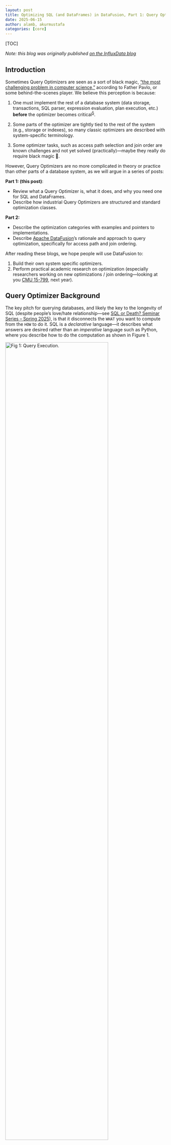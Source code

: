 ```yaml
---
layout: post
title: Optimizing SQL (and DataFrames) in DataFusion, Part 1: Query Optimization Overview
date: 2025-06-15
author: alamb, akurmustafa
categories: [core]
---
```


<!--
{% comment %}
Licensed to the Apache Software Foundation (ASF) under one or more
contributor license agreements.  See the NOTICE file distributed with
this work for additional information regarding copyright ownership.
The ASF licenses this file to you under the Apache License, Version 2.0
(the "License"); you may not use this file except in compliance with
the License.  You may obtain a copy of the License at

http://www.apache.org/licenses/LICENSE-2.0

Unless required by applicable law or agreed to in writing, software
distributed under the License is distributed on an "AS IS" BASIS,
WITHOUT WARRANTIES OR CONDITIONS OF ANY KIND, either express or implied.
See the License for the specific language governing permissions and
limitations under the License.
{% endcomment %}
-->

[TOC]

*Note: this blog was originally published [on the InfluxData blog](https://www.influxdata.com/blog/optimizing-sql-dataframes-part-one/)*

## Introduction

Sometimes Query Optimizers are seen as a sort of black magic, [“the most
challenging problem in computer
science,”](https://15799.courses.cs.cmu.edu/spring2025/) according to Father
Pavlo, or some behind-the-scenes player. We believe this perception is because:


1. One must implement the rest of a database system (data storage, transactions,
   SQL parser, expression evaluation, plan execution, etc.) **before** the
   optimizer becomes critical<sup id="fn5">[5](#footnote5)</sup>.

2. Some parts of the optimizer are tightly tied to the rest of the system (e.g.,
   storage or indexes), so many classic optimizers are described with
   system-specific terminology.

3. Some optimizer tasks, such as access path selection and join order are known
   challenges and not yet solved (practically)—maybe they really do require
   black magic 🤔.

However, Query Optimizers are no more complicated in theory or practice than other parts of a database system, as we will argue in a series of posts:

**Part 1: (this post)**:

* Review what a Query Optimizer is, what it does, and why you need one for SQL and DataFrames.
* Describe how industrial Query Optimizers are structured and standard optimization classes.

**Part 2:**

* Describe the optimization categories with examples and pointers to implementations.
* Describe [Apache DataFusion](https://datafusion.apache.org/)’s rationale and approach to query optimization, specifically for access path and join ordering.

After reading these blogs, we hope people will use DataFusion to:

1. Build their own system specific optimizers.
2. Perform practical academic research on optimization (especially researchers
   working on new optimizations / join ordering—looking at you [CMU
   15-799](https://15799.courses.cs.cmu.edu/spring2025/), next year).


## Query Optimizer Background

The key pitch for querying databases, and likely the key to the longevity of SQL
(despite people’s love/hate relationship—see [SQL or Death? Seminar Series –
Spring 2025](https://db.cs.cmu.edu/seminar2025/)), is that it disconnects the
`WHAT` you want to compute from the `HOW` to do it. SQL is a *declarative*
language—it describes what answers are desired rather than an *imperative*
language such as Python, where you describe how to do the computation as shown
in Figure 1.

<img src="/blog/images/optimizing-sql-dataframes/query-execution.png" width="80%" class="img-responsive" alt="Fig 1: Query Execution."/>

**Figure 1**: Query Execution: Users describe the answer they want using either
SQL or a DataFrame. For SQL, a Query Planner translates the parsed query 
into an *initial plan*. The DataFrame API creates an initial plan directly.
The initial plan is correct, but slow. Then, the Query
Optimizer rewrites the initial plan into an *optimized plan*, which computes
the same results but faster and more efficiently. Finally, the Execution Engine
executes the optimized plan producing results.

## SQL, DataFrames, LogicalPlan Equivalence

Given their name, it is not surprising that Query Optimizers can improve the
performance of SQL queries. However, it is under-appreciated that this also
applies to DataFrame style APIs.

Classic DataFrame systems such as [pandas] and [Polars] (by default) execute
eagerly and thus have limited opportunities for optimization. However, more
modern APIs such as [Polars' lazy API], [Apache Spark's DataFrame]. and
[DataFusion's DataFrame] are much faster as they use the design shown in Figure
1 and apply many query optimization techniques.

[pandas]: https://pandas.pydata.org/
[Polars]: https://pola.rs/ 
[Polars' lazy API]: https://docs.pola.rs/user-guide/lazy/using/
[Apache Spark's DataFrame]: https://spark.apache.org/docs/latest/sql-programming-guide.html#datasets-and-dataframes),
[DataFusion's DataFrame]: https://datafusion.apache.org/user-guide/dataframe.html

## Example of Query Optimizer

This section motivates the value of a Query Optimizer with an example. Let’s say
you have some observations of animal behavior, as illustrated in Table 1.

<img src="/blog/images/optimizing-sql-dataframes/table1.png" width="75%" class="img-responsive" alt="Table 1: Observational Data."/>

**Table 1**: Example observational data.

If the user wants to know the average population for some species in the last
month, a user can write a SQL query or a DataFrame such as the following:

SQL:

```sql
SELECT location, AVG(population)
FROM observations
WHERE species = ‘contrarian spider’ AND 
  observation_time >= now() - interval '1 month'
GROUP BY location
```

DataFrame:

```rust
df.scan("observations")
  .filter(col("species").eq("contrarian spider"))
  .filter(col("observation_time").ge(now()).sub(interval('1 month')))
  .agg(vec![col(location)], vec![avg(col("population")])
```

Within DataFusion, both the SQL and DataFrame are translated into the same
[LogicalPlan], a “tree of relational operators.” This is a fancy way of
saying data flow graphs where the edges represent tabular data (rows + columns)
and the nodes represent a transformation (see [this DataFusion overview video]
for more details). The initial `LogicalPlan` for the queries above is shown in
Figure 2.

[LogicalPlan]: https://docs.rs/datafusion/latest/datafusion/logical_expr/enum.LogicalPlan.html
[this DataFusion overview video]: https://youtu.be/EzZTLiSJnhY

<img src="/blog/images/optimizing-sql-dataframes/initial-logical-plan.png" width="72%" class="img-responsive" alt="Fig 2: Initial Logical Plan."/>

**Figure 2**: Example initial `LogicalPlan` for SQL and DataFrame query. The
plan is read from bottom to top, computing the results in each step.

The optimizer's job is to take this query plan and rewrite it into an alternate
plan that computes the same results but faster, such as the one shown in Figure
3.

<img src="/blog/images/optimizing-sql-dataframes/optimized-logical-plan.png" width="80%" class="img-responsive" alt="Fig 3: Optimized Logical Plan."/>

**Figure 3**: An example optimized plan that computes the same result as the
plan in Figure 2 more efficiently. The diagram highlights where the optimizer
has applied *Projection Pushdown*, *Filter Pushdown*, and *Constant Evaluation*.
Note that this is a simplified example for explanatory purposes, and actual
optimizers such as the one in DataFusion perform additional tasks such as
choosing specific aggregation algorithms.


## Query Optimizer Implementation

Industrial optimizers, such as 
DataFusion’s ([source](https://github.com/apache/datafusion/tree/334d6ec50f36659403c96e1bffef4228be7c458e/datafusion/optimizer/src)),
ClickHouse ([source](https://github.com/ClickHouse/ClickHouse/tree/master/src/Analyzer/Passes), [source](https://github.com/ClickHouse/ClickHouse/tree/master/src/Processors/QueryPlan/Optimizations)),
DuckDB ([source](https://github.com/duckdb/duckdb/tree/4afa85c6a4dacc39524d1649fd8eb8c19c28ad14/src/optimizer)),
and Apache Spark ([source](https://github.com/apache/spark/tree/7bc8e99cde424c59b98fe915e3fdaaa30beadb76/sql/catalyst/src/main/scala/org/apache/spark/sql/catalyst/optimizer)),
are implemented as a series of passes or rules that rewrite a query plan. The
overall optimizer is composed of a sequence of these rules,<sup id="fn6">[6](#footnote6)</sup> as shown in
Figure 4. The specific order of the rules also often matters, but we will not
discuss this detail in this post.

A multi-pass design is standard because it helps:

1. Understand, implement, and test each pass in isolation
2. Easily extend the optimizer by adding new passes

<img src="/blog/images/optimizing-sql-dataframes/optimizer-passes.png" width="80%" class="img-responsive" alt="Fig 4: Query Optimizer Passes."/>

**Figure 4**: Query Optimizers are implemented as a series of rules that each
rewrite the query plan. Each rule’s algorithm is expressed as a transformation
of a previous plan.

There are three major classes of optimizations in industrial optimizers:

1. **Always Optimizations**: These are always good to do and thus are always
   applied. This class of optimization includes expression simplification,
   predicate pushdown, and limit pushdown. These optimizations are typically
   simple in theory, though they require nontrivial amounts of code and tests to
   implement in practice.

2. **Engine Specific Optimizations: **These optimizations take advantage of
   specific engine features, such as how expressions are evaluated or what
   particular hash or join implementations are available.

3. **Access Path and Join Order Selection**: These passes choose one access
   method per table and a join order for execution, typically using heuristics
   and a cost model to make tradeoffs between the options. Databases often have
   multiple ways to access the data (e.g., index scan or full-table scan), as
   well as many potential orders to combine (join) multiple tables. These
   methods compute the same result but can vary drastically in performance.

This brings us to the end of Part 1. In Part 2, we will explain these classes of
optimizations in more detail and provide examples of how they are implemented in
DataFusion and other systems.

# About the Authors

[Andrew Lamb](https://www.linkedin.com/in/andrewalamb/) is a Staff Engineer at
[InfluxData](https://www.influxdata.com/) and an [Apache
DataFusion](https://datafusion.apache.org/) PMC member. A Database Optimizer
connoisseur, he worked on the [Vertica Analytic
Database](https://vldb.org/pvldb/vol5/p1790_andrewlamb_vldb2012.pdf) Query
Optimizer for six years, has several granted US patents related to query
optimization<sup id="fn1">[1](#footnote1)</sup>, co-authored several papers<sup id="fn2">[2](#footnote2)</sup>  about the topic (including in
VLDB 2024<sup id="fn3">[3](#footnote3)</sup>), and spent several weeks<sup id="fn4">[4](#footnote4)</sup> deeply geeking out about this topic
with other experts (thank you Dagstuhl).

[Mustafa Akur](https://www.linkedin.com/in/akurmustafa/) is a PhD Student at
[OHSU](https://www.ohsu.edu/) Knight Cancer Institute and an [Apache
DataFusion](https://datafusion.apache.org/) PMC member. He was previously a
Software Developer at [Synnada](https://www.synnada.ai/) where he contributed
significant features to the DataFusion optimizer, including many [sort-based
optimizations](https://datafusion.apache.org/blog/2025/03/11/ordering-analysis/).


## Notes

<a id="footnote1"></a><sup>[1]</sup> *Modular Query Optimizer, US 8,312,027 · Issued Nov 13, 2012*, Query Optimizer with schema conversion US 8,086,598 · Issued Dec 27, 2011

<a id="footnote2"></a><sup>[2]</sup> [The Vertica Query Optimizer: The case for specialized Query Optimizers](https://www.researchgate.net/publication/269306314_The_Vertica_Query_Optimizer_The_case_for_specialized_query_optimizers)

<a id="footnote3"></a><sup>[3]</sup> [https://www.vldb.org/pvldb/vol17/p1350-justen.pdf](https://www.vldb.org/pvldb/vol17/p1350-justen.pdf)

<a id="footnote4"></a><sup>[4]</sup> [https://www.dagstuhl.de/en/seminars/seminar-calendar/seminar-details/24101](https://www.dagstuhl.de/en/seminars/seminar-calendar/seminar-details/24101), [https://www.dagstuhl.de/en/seminars/seminar-calendar/seminar-details/22111](https://www.dagstuhl.de/en/seminars/seminar-calendar/seminar-details/22111), [https://www.dagstuhl.de/en/seminars/seminar-calendar/seminar-details/12321](https://www.dagstuhl.de/en/seminars/seminar-calendar/seminar-details/12321)

<a id="footnote5"></a><sup>[5]</sup>  And thus in academic classes, by the time you get around to an optimizer the semester is over and everyone is ready for the semester to be done. Once industrial systems mature to the point where the optimizer is a bottleneck, the shiny new-ness of the[ hype cycle](https://en.wikipedia.org/wiki/Gartner_hype_cycle) has worn off and it is likely in the trough of disappointment.

<a id="footnote6"></a><sup>[6]</sup> Often systems will classify these passes into different categories, but I am simplifying here


